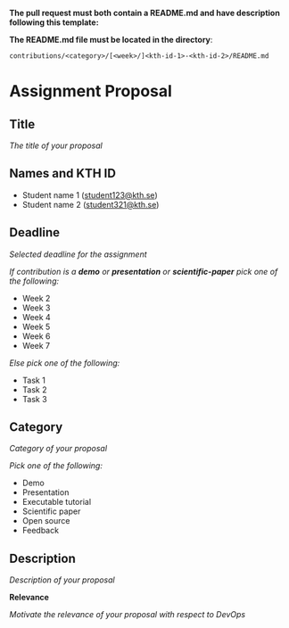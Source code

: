 **The pull request must both contain a README.md and have description following this template:**

**The README.md file must be located in the directory**:

`contributions/<category>/[<week>/]<kth-id-1>-<kth-id-2>/README.md`

# Assignment Proposal

## Title

_The title of your proposal_

## Names and KTH ID

  - Student name 1 (student123@kth.se)
  - Student name 2 (student321@kth.se)

## Deadline

_Selected deadline for the assignment_

_If contribution is a **demo** or **presentation** or **scientific-paper** pick one of the following:_
- Week 2
- Week 3
- Week 4
- Week 5
- Week 6
- Week 7

_Else pick one of the following:_
- Task 1
- Task 2
- Task 3

## Category

_Category of your proposal_

_Pick one of the following:_
- Demo
- Presentation
- Executable tutorial
- Scientific paper
- Open source
- Feedback

## Description

_Description of your proposal_

**Relevance**

_Motivate the relevance of your proposal with respect to DevOps_

